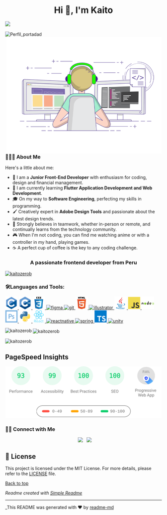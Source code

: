 <h1 align="center">Hi 👋, I'm Kaito</h1> <img src="https://github.com/souvikguria98/souvikguria98/blob/master/Hi.gif" width="25"></h2>

![Perfil_portadad](https://github.com/Kaitozerob/Kaito/assets/72896411/eac03a7a-e421-49e0-909f-63e4fa0f69f7)
<img align="right" alt="GIF" src="https://raw.githubusercontent.com/devSouvik/devSouvik/master/gif3.gif" width="500"/>

<h3> 👨🏻‍💻 About Me </h3>

Here's a little about me:

- 🚀 I am a **Junior Front-End Developer** with enthusiasm for coding, design and financial management.
- 🌱 I am currently learning **Flutter Application Development and Web Development**.
- 🎓 On my way to **Software Engineering**, perfecting my skills in programming.
- 🖌️ Creatively expert in **Adobe Design Tools** and passionate about the latest design trends.
- 🤝 Strongly believes in teamwork, whether in-person or remote, and continually learns from the technology community.
- 🎮 When I'm not coding, you can find me watching anime or with a controller in my hand, playing games.
- ☕️ A perfect cup of coffee is the key to any coding challenge.

<h3 align="center"> A passionate frontend developer from Peru</h3>

<p align="left"> <a href="https://github.com/ryo-ma/github-profile-trophy"><img src="https://github-profile-trophy.vercel.app/?username=kaitozerob" alt="kaitozerob" /></a> </p>


<h3 align="left"> 🛠Languages and Tools:</h3>
<p align="left"> <a href="https://www.cprogramming.com/" target="_blank" rel="noreferrer"> <img src="https://raw.githubusercontent.com/devicons/devicon/master/icons/c/c-original.svg" alt="c" width="40" height="40"/> 
</a> <a href="https://www.w3schools.com/cpp/" target="_blank" rel="noreferrer"> <img src="https://raw.githubusercontent.com/devicons/devicon/master/icons/cplusplus/cplusplus-original.svg" alt="cplusplus" width="40" height="40"/> </a> 
<a href="https://www.w3schools.com/css/" target="_blank" rel="noreferrer"> <img src="https://raw.githubusercontent.com/devicons/devicon/master/icons/css3/css3-original-wordmark.svg" alt="css3" width="40" height="40"/> </a> 
<a href="https://www.figma.com/" target="_blank" rel="noreferrer"> <img src="https://www.vectorlogo.zone/logos/figma/figma-icon.svg" alt="figma" width="40" height="40"/> </a> 
<a href="https://git-scm.com/" target="_blank" rel="noreferrer"> <img src="https://www.vectorlogo.zone/logos/git-scm/git-scm-icon.svg" alt="git" width="40" height="40"/> </a>
<a href="https://www.w3.org/html/" target="_blank" rel="noreferrer"> <img src="https://raw.githubusercontent.com/devicons/devicon/master/icons/html5/html5-original-wordmark.svg" alt="html5" width="40" height="40"/> </a>
<a href="https://www.adobe.com/in/products/illustrator.html" target="_blank" rel="noreferrer"> <img src="https://www.vectorlogo.zone/logos/adobe_illustrator/adobe_illustrator-icon.svg" alt="illustrator" width="40" height="40"/> </a> 
<a href="https://www.java.com" target="_blank" rel="noreferrer"> <img src="https://raw.githubusercontent.com/devicons/devicon/master/icons/java/java-original.svg" alt="java" width="40" height="40"/> </a>
<a href="https://developer.mozilla.org/en-US/docs/Web/JavaScript" target="_blank" rel="noreferrer"> <img src="https://raw.githubusercontent.com/devicons/devicon/master/icons/javascript/javascript-original.svg" alt="javascript" width="40" height="40"/> </a>
<a href="https://nodejs.org" target="_blank" rel="noreferrer"> <img src="https://raw.githubusercontent.com/devicons/devicon/master/icons/nodejs/nodejs-original-wordmark.svg" alt="nodejs" width="40" height="40"/> </a>
<a href="https://www.photoshop.com/en" target="_blank" rel="noreferrer"> <img src="https://raw.githubusercontent.com/devicons/devicon/master/icons/photoshop/photoshop-line.svg" alt="photoshop" width="40" height="40"/> </a>
<a href="https://www.python.org" target="_blank" rel="noreferrer"> <img src="https://raw.githubusercontent.com/devicons/devicon/master/icons/python/python-original.svg" alt="python" width="40" height="40"/> </a>
<a href="https://reactjs.org/" target="_blank" rel="noreferrer"> <img src="https://raw.githubusercontent.com/devicons/devicon/master/icons/react/react-original-wordmark.svg" alt="react" width="40" height="40"/> </a>
<a href="https://reactnative.dev/" target="_blank" rel="noreferrer"> <img src="https://reactnative.dev/img/header_logo.svg" alt="reactnative" width="40" height="40"/> </a> <a href="https://spring.io/" target="_blank" rel="noreferrer"> <img src="https://www.vectorlogo.zone/logos/springio/springio-icon.svg" alt="spring" width="40" height="40"/> </a>
<a href="https://www.typescriptlang.org/" target="_blank" rel="noreferrer"> <img src="https://raw.githubusercontent.com/devicons/devicon/master/icons/typescript/typescript-original.svg" alt="typescript" width="40" height="40"/> </a> <a href="https://unity.com/" target="_blank" rel="noreferrer"> <img src="https://www.vectorlogo.zone/logos/unity3d/unity3d-icon.svg" alt="unity" width="40" height="40"/> </a> </p>

<p><img align="left" src="https://github-readme-stats.vercel.app/api/top-langs?username=kaitozerob&show_icons=true&locale=en&layout=compact" alt="kaitozerob" /></p>

<p>&nbsp;<img align="center" src="https://github-readme-stats.vercel.app/api?username=kaitozerob&show_icons=true&locale=en" alt="kaitozerob" /></p>

<p><img align="center" src="https://github-readme-streak-stats.herokuapp.com/?user=kaitozerob&" alt="kaitozerob" /></p>


## PageSpeed Insights
![](https://raw.githubusercontent.com/VishwaGauravIn/Images/f13849bc9989d66c67085313dd606ea978eff0f8/psi-gprm.svg)

<h3> 🤝🏻 Connect with Me </h3>

<p align="center">
&nbsp; <a href="https://www.linkedin.com/in/joanbalbin5/" target="_blank" rel="noopener noreferrer"><img src="https://img.icons8.com/plasticine/100/000000/linkedin.png" width="50" /></a>
&nbsp; <a href="mailto:joanbalbin5@gmail.com" target="_blank" rel="noopener noreferrer"><img src="https://img.icons8.com/plasticine/100/000000/gmail.png"  width="50" /></a>
</p>


## :memo: License ##

This project is licensed under the MIT License. For more details, please refer to the [LICENSE](LICENSE.md) file.


<a href="#top">Back to top</a>

*Readme created with [Simple Readme](https://marketplace.visualstudio.com/items?itemName=maurodesouza.vscode-simple-readme)*

---

_This README was generated with ❤️ by [readme-md](https://github.com/kaitozerob/README.md)


